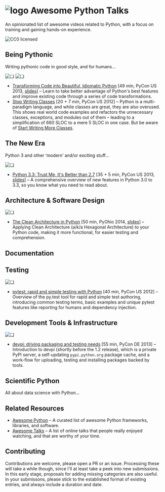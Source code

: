 # ![logo](https://raw.githubusercontent.com/jhermann/awesome-python-talks/master/static/logo.png) Awesome Python Talks

An opinionated list of awesome videos related to Python, with a focus on training and gaining hands-on experience.

![CC0 licensed](http://img.shields.io/badge/license-CC0-red.svg)

## Being Pythonic

Writing pythonic code in good style, and for humans…

![❑](https://raw.githubusercontent.com/jhermann/awesome-python-talks/master/static/_thumbs/transforming-code.png)
![❑](https://raw.githubusercontent.com/jhermann/awesome-python-talks/master/static/_thumbs/stop-writing-classes.png)

* [Transforming Code into Beautiful, Idiomatic Python](https://www.youtube.com/watch?v=OSGv2VnC0go) [49 min, PyCon US 2013, [slides](https://speakerdeck.com/pyconslides/transforming-code-into-beautiful-idiomatic-python-by-raymond-hettinger-1)] – Learn to take better advantage of Python's best features and improve existing code through a series of code transformations.
* [Stop Writing Classes](http://youtu.be/o9pEzgHorH0) \[20 + 7 min, PyCon US 2012] – Python is a multi-paradigm language, and while classes are great, they are also overused. This shows real world code examples and refactors the unnecessary classes, exceptions, and modules out of them – leading to a simplification of 660 SLOC to a mere 5 SLOC in one case. But be aware of [Start Writing More Classes](http://lucumr.pocoo.org/2013/2/13/moar-classes/).


## The New Era

Python 3 and other ‘modern’ and/or exciting stuff…

![❑](https://raw.githubusercontent.com/jhermann/awesome-python-talks/master/static/_thumbs/python-3.3-better.png)

* [Python 3.3: Trust Me, It's Better than 2.7](http://youtu.be/f_6vDi7ywuA) [35 + 5 min, PyCon US 2013, [slides](https://speakerdeck.com/pyconslides/python-3-dot-3-trust-me-its-better-than-python-2-dot-7-by-dr-brett-cannon)] – A comprehensive overview of new features in Python 3.0 to 3.3, so you know what you need to read about.


## Architecture & Software Design

![❑](https://raw.githubusercontent.com/jhermann/awesome-python-talks/master/static/_thumbs/clean-architecture.png)

* [The Clean Architecture in Python](http://youtu.be/DJtef410XaM) [50 min, PyOhio 2014, [slides](http://rhodesmill.org/brandon/slides/2013-10-pyconie/)] – Applying Clean Architecture (a/k/a Hexagonal Architecture) to your Python code, making it more functional, for easier testing and comprehension.


## Documentation


## Testing

![❑](https://raw.githubusercontent.com/jhermann/awesome-python-talks/master/static/_thumbs/pytest-2012.png)

* [pytest: rapid and simple testing with Python](http://www.youtube.com/watch?v=9LVqBQcFmyw) [40 min, PyCon US 2012] – Overview of the py.test tool for rapid and simple  test authoring, introducing common testing terms, basic examples and unique pytest features like reporting for humans and dependency injection.


## Development Tools & Infrastructure

![❑](https://raw.githubusercontent.com/jhermann/awesome-python-talks/master/static/_thumbs/devpi-2013.png)

* [devpi: driving packaging and testing needs](http://www.youtube.com/watch?v=84oOMBUUywI) [55 min, PyCon DE 2013] – Introduction to devpi (shortly before the 1.2 release), which is a private PyPI server, a self-updating `pypi.python.org` package cache, and a work-flow for uploading, testing and installing packages backed by tools.


## Scientific Python

All about data science with Python…


## Related Resources

* [Awesome Python](https://github.com/vinta/awesome-python) – A curated list of awesome Python frameworks, libraries, and software.
* [Awesome Talks](https://github.com/JanVanRyswyck/awesome-talks) – A list of online talks that people really enjoyed watching, and that are worthy of your time.


## Contributing

Contributions are welcome, please open a PR or an issue. Processing these will take a while though, since I'll at least take a peek into new submissions. In this early stage, proposals for adding missing categories are also useful. In your submissons, please stick to the established format of existing entries, and always include a duration and date.
